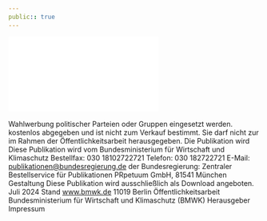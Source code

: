 ```yaml
---
public:: true
---
```

![./pages/page2.pdf](../assets/./pages/page2.pdf)




Wahlwerbung politischer Parteien oder Gruppen eingesetzt werden.
kostenlos abgegeben und ist nicht zum Verkauf bestimmt. Sie darf nicht zur
im Rahmen der Öffentlichkeitsarbeit herausgegeben. Die Publikation wird
Diese Publikation wird vom Bundesministerium für Wirtschaft und Klimaschutz
Bestellfax: 030 18102722721
Telefon: 030 182722721
E-Mail: publikationen@bundesregierung.de
der Bundesregierung:
Zentraler Bestellservice für Publikationen
PRpetuum GmbH, 81541 München
Gestaltung
Diese Publikation wird ausschließlich als Download angeboten.
Juli 2024
Stand
www.bmwk.de
11019 Berlin
Öffentlichkeitsarbeit
Bundesministerium für Wirtschaft und Klimaschutz (BMWK)
Herausgeber
Impressum

